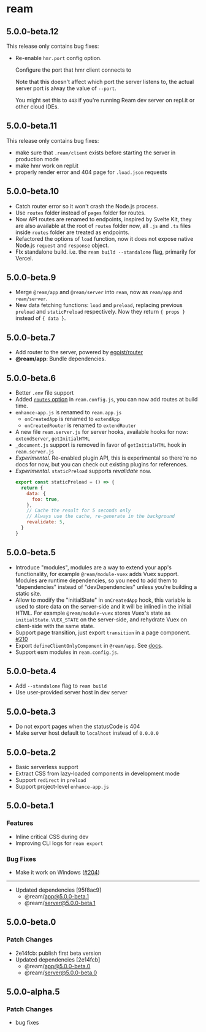 # ream

## 5.0.0-beta.12

This release only contains bug fixes:

- Re-enable `hmr.port` config option.

  Configure the port that hmr client connects to

  Note that this doesn't affect which port the server listens to, the actual server port is alway the value of `--port`.

  You might set this to `443` if you're running Ream dev server on repl.it or other cloud IDEs.

## 5.0.0-beta.11

This release only contains bug fixes:

- make sure that `.ream/client` exists before starting the server in production mode
- make hmr work on repl.it
- properly render error and 404 page for `.load.json` requests

## 5.0.0-beta.10

- Catch router error so it won't crash the Node.js process.
- Use `routes` folder instead of `pages` folder for routes.
- Now API routes are renamed to endpoints, inspired by Svelte Kit, they are also available at the root of `routes` folder now, all `.js` and `.ts` files inside `routes` folder are treated as endpoints.
- Refactored the options of `load` function, now it does not expose native Node.js `request` and `response` object.
- FIx standalone build. i.e. the `ream build --standalone` flag, primarily for Vercel.

## 5.0.0-beta.9

- Merge `@ream/app` and `@ream/server` into `ream`, now as `ream/app` and `ream/server`.
- New data fetching functions: `load` and `preload`, replacing previous `preload` and `staticPreload` respectively. Now they return `{ props }` instead of `{ data }`.

## 5.0.0-beta.7

- Add router to the server, powered by [egoist/router](https://github.com/egoist/router)
- **@ream/app**: Bundle dependencies.

## 5.0.0-beta.6

- Better `.env` file support
- Added [`routes` option](https://ream.dev/docs/configuration#routes) in `ream.config.js`, you can now add routes at build time.
- `enhance-app.js` is renamed to `ream.app.js`
  - `onCreatedApp` is renamed to `extendApp`
  - `onCreatedRouter` is renamed to `extendRouter`
- A new file `ream.server.js` for server hooks, available hooks for now: `extendServer`, `getInitialHTML`
- `_document.js` support is removed in favor of `getInitialHTML` hook in `ream.server.js`
- _Experimental_. Re-enabled plugin API, this is experimental so there're no docs for now, but you can check out existing plugins for references.
- _Experimental_. `staticPreload` supports _revalidate_ now.
  ```js
  export const staticPreload = () => {
    return {
      data: {
        foo: true,
      },
      // Cache the result for 5 seconds only
      // Always use the cache, re-generate in the background
      revalidate: 5,
    }
  }
  ```

## 5.0.0-beta.5

- Introduce "modules", modules are a way to extend your app's functionality, for example `@ream/module-vuex` adds Vuex support. Modules are runtime dependencies, so you need to add them to "dependencies" instead of "devDependencies" unless you're building a static site.
- Allow to modify the "initialState" in `onCreatedApp` hook, this variable is used to store data on the server-side and it will be inlined in the initial HTML. For example `@ream/module-vuex` stores Vuex's state as `initialState.VUEX_STATE` on the server-side, and rehydrate Vuex on client-side with the same state.
- Support page transition, just export `transition` in a page component. [#210](https://github.com/ream/ream/pull/210)
- Export `defineClientOnlyComponent` in `@ream/app`. See [docs](https://ream.dev/docs/references/app#defineclientonlycomponent).
- Support esm modules in `ream.config.js`.

## 5.0.0-beta.4

- Add `--standalone` flag to `ream build`
- Use user-provided server host in dev server

## 5.0.0-beta.3

- Do not export pages when the statusCode is 404
- Make server host default to `localhost` instead of `0.0.0.0`

## 5.0.0-beta.2

- Basic serverless support
- Extract CSS from lazy-loaded components in development mode
- Support `redirect` in `preload`
- Support project-level `enhance-app.js`

## 5.0.0-beta.1

### Features

- Inline critical CSS during dev
- Improving CLI logs for `ream export`

### Bug Fixes

- Make it work on Windows ([#204](https://github.com/ream/ream/pull/204))

---

- Updated dependencies [95f8ac9]
  - @ream/app@5.0.0-beta.1
  - @ream/server@5.0.0-beta.1

## 5.0.0-beta.0

### Patch Changes

- 2e14fcb: publish first beta version
- Updated dependencies [2e14fcb]
  - @ream/app@5.0.0-beta.0
  - @ream/server@5.0.0-beta.0

## 5.0.0-alpha.5

### Patch Changes

- bug fixes
